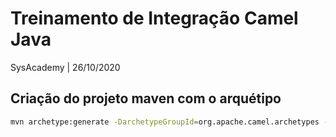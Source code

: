 # Treinamento de Integração Camel Java
SysAcademy | 26/10/2020

## Criação do projeto maven com o arquétipo
```bash
mvn archetype:generate -DarchetypeGroupId=org.apache.camel.archetypes -DarchetypeArtifactId=camel-archetype-spring-boot -DarchetypeVersion=3.4.4
```